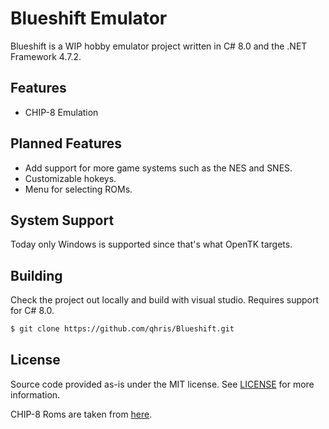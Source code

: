 # Blueshift Emulator

Blueshift is a WIP hobby emulator project written in C# 8.0 and the .NET Framework 4.7.2.

## Features

- CHIP-8 Emulation

## Planned Features

- Add support for more game systems such as the NES and SNES.
- Customizable hokeys.
- Menu for selecting ROMs.

## System Support

Today only Windows is supported since that's what OpenTK targets.

## Building

Check the project out locally and build with visual studio. Requires support for C# 8.0.

```sh
$ git clone https://github.com/qhris/Blueshift.git
```

## License

Source code provided as-is under the MIT license. See [LICENSE](./LICENSE) for more information.

CHIP-8 Roms are taken from [here](https://github.com/dmatlack/chip8).
